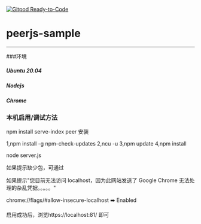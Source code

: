 [![Gitpod Ready-to-Code](https://img.shields.io/badge/Gitpod-Ready--to--Code-blue?logo=gitpod)](https://gitpod.io/#https://github.com/yjmyzz/peerjs-sample) 

# peerjs-sample

---

###环境
##### Ubuntu 20.04
##### Nodejs
##### Chrome
### 本机启用/调试方法
npm install serve-index peer 安装

1,npm install -g npm-check-updates
2,ncu -u
3,npm update
4,npm install

node server.js

如果提示缺少包，可通过 

如果提示"您目前无法访问 localhost，因为此网站发送了 Google Chrome 无法处理的杂乱凭据。。。。。"

chrome://flags/#allow-insecure-localhost ➡️ Enabled


启用成功后，浏览https://localhost:81/ 即可

